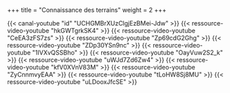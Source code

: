 +++
title = "Connaissance des terrains"
weight = 2
+++

<div class="contenu"> <!-- Le dessous des cartes //-->
{{< canal-youtube "id" "UCHGMBrXUzClgjEzBMei-Jdw" >}}
{{< ressource-video-youtube "hkGWTgrkSK4" >}}
{{< ressource-video-youtube "CeEA3zFS7zs" >}}
{{< ressource-video-youtube "Zp69cdG2Ghg" >}}
{{< ressource-video-youtube "ZDp30YSn9nc" >}}
{{< ressource-video-youtube "1IVXvQSSBho" >}}
{{< ressource-video-youtube "OayVuw2S2_k" >}}
{{< ressource-video-youtube "uWJd7Zd6Zw4" >}}
{{< ressource-video-youtube "kfV0XVnV83M" >}}
{{< ressource-video-youtube "ZyCnnmvyEAA" >}}
{{< ressource-video-youtube "tLoHW8Sj8MU" >}}
{{< ressource-video-youtube "uLDooxJfcSE" >}}
</div>

